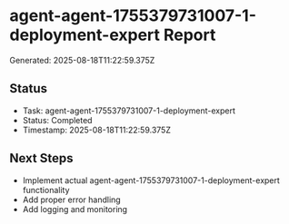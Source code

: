 # agent-agent-1755379731007-1-deployment-expert Report

Generated: 2025-08-18T11:22:59.375Z

## Status
- Task: agent-agent-1755379731007-1-deployment-expert
- Status: Completed
- Timestamp: 2025-08-18T11:22:59.375Z

## Next Steps
- Implement actual agent-agent-1755379731007-1-deployment-expert functionality
- Add proper error handling
- Add logging and monitoring
